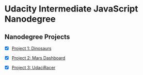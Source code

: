 # Udacity Intermediate JavaScript Nanodegree

## Nanodegree Projects

- [x] [Project 1: Dinosaurs](/Project_1_Dinosaurs/)
- [x] [Project 2: Mars Dashboard](/Project_2_MarsDashboard/)
- [x] [Project 3: UdaciRacer](/Project_3_UdaciRacer/)

